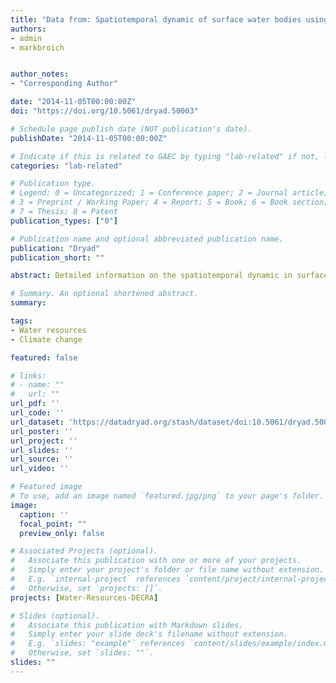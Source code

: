 ```yaml
---
title: "Data from: Spatiotemporal dynamic of surface water bodies using Landsat time-series data from 1999 to 2011"
authors:
- admin
- markbroich


author_notes:
- "Corresponding Author"

date: "2014-11-05T00:00:00Z"
doi: "https://doi.org/10.5061/dryad.50003"

# Schedule page publish date (NOT publication's date).
publishDate: "2014-11-05T00:00:00Z"

# Indicate if this is related to GAEC by typing "lab-related" if not, leave blank
categories: "lab-related"

# Publication type.
# Legend: 0 = Uncategorized; 1 = Conference paper; 2 = Journal article;
# 3 = Preprint / Working Paper; 4 = Report; 5 = Book; 6 = Book section;
# 7 = Thesis; 8 = Patent
publication_types: ["0"]

# Publication name and optional abbreviated publication name.
publication: "Dryad"
publication_short: ""

abstract: Detailed information on the spatiotemporal dynamic in surface water bodies is important for quantifying the effects of a drying climate, increased water abstraction and rapid urbanization on wetlands. The Swan Coastal Plain (SCP) with over 1500 wetlands is a global biodiversity hotspot located in the southwest of Western Australia, where more than 70% of the wetlands have been lost since European settlement. SCP is located in an area affected by recent climate change that also experiences rapid urban development and ground water abstraction. Landsat TM and ETM+ imagery from 1999 to 2011 has been used to automatically derive a spatially and temporally explicit time-series of surface water body extent on the SCP. A mapping method based on the Landsat data and a decision tree classification algorithm is described. Two generic classifiers were derived for the Landsat 5 and Landsat 7 data. Several landscape metrics were computed to summarize the intra and interannual patterns of surface water dynamic. Top of the atmosphere (TOA) reflectance of band 5 followed by TOA reflectance of bands 4 and 3 were the explanatory variables most important for mapping surface water bodies. Accuracy assessment yielded an overall classification accuracy of 96%, with 89% producer’s accuracy and 93% user’s accuracy of surface water bodies. The number, mean size, and total area of water bodies showed high seasonal variability with highest numbers in winter and lowest numbers in summer. The number of water bodies in winter increased until 2005 after which a decline can be noted. The lowest numbers occurred in 2010 which coincided with one of the years with the lowest rainfall in the area. Understanding the spatiotemporal dynamic of surface water bodies on the SCP constitutes the basis for understanding the effect of rainfall, water abstraction and urban development on water bodies in a spatially explicit way.

# Summary. An optional shortened abstract.
summary: 

tags:
- Water resources
- Climate change

featured: false

# links:
# - name: ""
#   url: ""
url_pdf: ''
url_code: ''
url_dataset: 'https://datadryad.org/stash/dataset/doi:10.5061/dryad.50003'
url_poster: ''
url_project: ''
url_slides: ''
url_source: ''
url_video: ''

# Featured image
# To use, add an image named `featured.jpg/png` to your page's folder. 
image:
  caption: ''
  focal_point: ""
  preview_only: false

# Associated Projects (optional).
#   Associate this publication with one or more of your projects.
#   Simply enter your project's folder or file name without extension.
#   E.g. `internal-project` references `content/project/internal-project/index.md`.
#   Otherwise, set `projects: []`.
projects: [Water-Resources-DECRA]

# Slides (optional).
#   Associate this publication with Markdown slides.
#   Simply enter your slide deck's filename without extension.
#   E.g. `slides: "example"` references `content/slides/example/index.md`.
#   Otherwise, set `slides: ""`.
slides: ""
---
```



